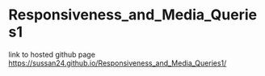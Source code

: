 ﻿# Responsiveness_and_Media_Queries1
link to hosted github page https://sussan24.github.io/Responsiveness_and_Media_Queries1/
